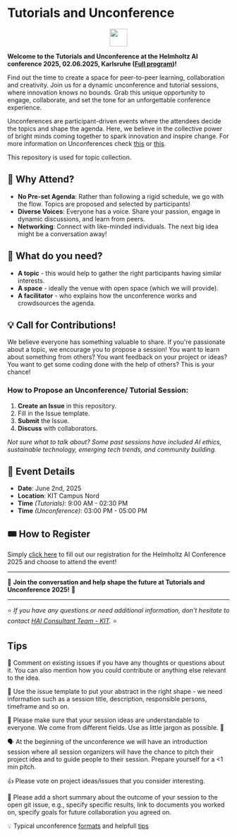
# Tutorials and Unconference 

<p align="center">
  <img src="https://github.com/DKRZ-AIM/HAI-HI-unconference-2023/assets/29659187/0dddb1b8-69c0-4aeb-8a68-aedb8b9f996b" height="40">
  <!-- <img src="images/logo.jpg" height="40"> -->

**Welcome to the Tutorials and Unconference at the Helmholtz AI conference 2025, 02.06.2025, Karlsruhe ([Full program](https://events.hifis.net/event/2137/))!**
 
Find out the time to create a space for peer-to-peer learning, collaboration and creativity. Join us for a dynamic unconference and tutorial sessions, where innovation knows no bounds. Grab this unique opportunity to engage, collaborate, and set the tone for an unforgettable conference experience.

Unconferences are participant-driven events where the attendees decide the topics and shape the agenda. Here, we believe in the collective power of bright minds coming together to spark innovation and inspire change. For more information on Unconferences check [this](https://www.youtube.com/watch?v=0ai3cl-fWvE) or [this](https://unconference.net/unconferencing-how-to-prepare-to-attend-an-unconference-2/). 

This repository is used for topic collection.


## 🌟 Why Attend?

- **No Pre-set Agenda**: Rather than following a rigid schedule, we go with the flow. Topics are proposed and selected by participants!
- **Diverse Voices**: Everyone has a voice. Share your passion, engage in dynamic discussions, and learn from peers.
- **Networking**: Connect with like-minded individuals. The next big idea might be a conversation away!

## 🌟 What do you need?

- **A topic** - this would help to gather the right participants having similar interests.
- **A space** - ideally the venue with open space (which we will provide).
- **A facilitator** - who explains how the unconference works and crowdsources the agenda.

## 💡 Call for Contributions!

We believe everyone has something valuable to share. If you're passionate about a topic, we encourage you to propose a session! You want to learn about something from others? You want feedback on your project or ideas? You want to get some coding done with the help of others? This is your chance!

### How to Propose an Unconference/ Tutorial Session:

1. **Create an Issue** in this repository.
2. Fill in the Issue template.
3. **Submit** the Issue.
4. **Discuss** with collaborators.

_Not sure what to talk about? Some past sessions have included AI ethics, sustainable technology, emerging tech trends, and community building._

## 📅 Event Details

- **Date**: June 2nd, 2025 
- **Location**:   KIT Campus Nord 
- **Time** *(Tutorials)*: 9:00 AM - 02:30 PM 
- **Time** *(Unconference)*: 03:00 PM - 05:00 PM 

## 🎟️ How to Register

Simply [click here](#RegistrationLink) to fill out our registration for the Helmholtz AI Conference 2025 and choose to attend the event!


---

💬 **Join the conversation and help shape the future at Tutorials and Unconference 2025!** 🚀

---

⭐ *If you have any questions or need additional information, don't hesitate to contact [HAI Consultant Team - KIT](mailto:consultant-helmholtz.ai@kit.edu).* ⭐

## Tips

📜 Comment on existing issues if you have any thoughts or questions about it. You can also mention how you could contribute or anything else relevant to the idea.

📜 Use the issue template to put your abstract in the right shape - we need information such as a session title, description, responsible persons, timeframe and so on.

📜 Please make sure that your session ideas are understandable to everyone. We come from different fields. Use as little jargon as possible. 💁

🗣️ At the beginning of the unconference we will have an introduction session where all session organizers will have the chance to pitch their project idea and to guide people to their session. Prepare yourself for a <1 min pitch.

👍 Please vote on project ideas/issues that you consider interesting.

📜 Please add a short summary about the outcome of your session to the open git issue, e.g., specify specific results, link to documents you worked on, specify goals for future collaboration you agreed on.

💡 Typical unconference [formats](http://unconference.net/methods-2/) and helpfull [tips](https://unconference.net/unconferencing-how-to-prepare-to-attend-an-unconference-2/)
